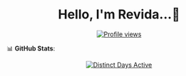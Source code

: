 <h1 align="center">Hello, I'm Revida...👋</h1>

<p align="center">
  <a href="https://github.com/revida">
    <img src="https://komarev.com/ghpvc/?username=revida&style=for-the-badge" alt="Profile views"/>
  </a>
</p>

📊 **GitHub Stats**:
<p align="center">
  <a href="https://github.com/revida">
    <img src="https://img.shields.io/badge/Distinct%20Days%20Active-XX-blue?style=for-the-badge" alt="Distinct Days Active"/>
  </a>
</p>
